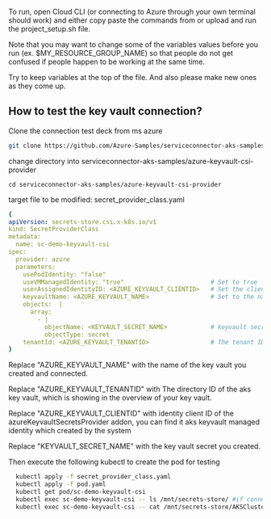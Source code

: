 To run, open Cloud CLI (or connecting to Azure through your own terminal should work) and either copy paste
the commands from or upload and run the project_setup.sh file.

Note that you may want to change some of the variables values before you run (ex. $MY_RESOURCE_GROUP_NAME)
so that people do not get confused if people happen to be working at the same time.

Try to keep variables at the top of the file. And also please make new ones as they come up.



## How to test the key vault connection?
Clone the connection test deck from ms azure
```bash
git clone https://github.com/Azure-Samples/serviceconnector-aks-samples.git
```
change directory into serviceconnector-aks-samples/azure-keyvault-csi-provider
```
cd serviceconnector-aks-samples/azure-keyvault-csi-provider
```
target file to be modified: secret_provider_class.yaml
```yaml
{
apiVersion: secrets-store.csi.x-k8s.io/v1
kind: SecretProviderClass
metadata:
  name: sc-demo-keyvault-csi
spec:
  provider: azure
  parameters:
    usePodIdentity: "false"
    useVMManagedIdentity: "true"                        # Set to true for using managed identity
    userAssignedIdentityID: <AZURE_KEYVAULT_CLIENTID>   # Set the clientID of the user-assigned managed identity to use
    keyvaultName: <AZURE_KEYVAULT_NAME>                 # Set to the name of your key vault
    objects:  |
      array:
        - |
          objectName: <KEYVAULT_SECRET_NAME>            # keyvault secret name
          objectType: secret
    tenantId: <AZURE_KEYVAULT_TENANTID>                 # The tenant ID of the key vault
}
```

Replace "AZURE_KEYVAULT_NAME" with the name of the key vault you created and connected.

Replace "AZURE_KEYVAULT_TENANTID" with The directory ID of the aks key vault, which is showing in the overview of your key vault.

Replace "AZURE_KEYVAULT_CLIENTID" with identity client ID of the azureKeyvaultSecretsProvider addon, you can find it aks keyvault managed identity which created by the system

Replace "KEYVAULT_SECRET_NAME" with the key vault secret you created.

Then execute the following kubectl to create the pod for testing
```bash
  kubectl apply -f secret_provider_class.yaml
  kubectl apply -f pod.yaml
  kubectl get pod/sc-demo-keyvault-csi
  kubectl exec sc-demo-keyvault-csi -- ls /mnt/secrets-store/ #if connected, it will show your secret name
  kubectl exec sc-demo-keyvault-csi -- cat /mnt/secrets-store/AKSClusterSecret ##if connected, it will show your secret value
```